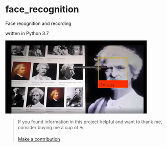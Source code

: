 # face_recognition
Face recognition and recording

written in Python 3.7

[![WA_COVID-19_MAP](pic/Twain.PNG)](https://www.linkedin.com/feed/update/urn:li:activity:6666124141625782272 "Video")

>If you found information in this project helpful and want to thank me, consider buying me a cup of ☕
>
>[Make a contribution](https://paypal.me/kabanenko?locale.x=en_US)

